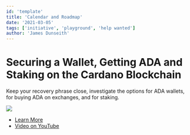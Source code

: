 ```yaml
---
id: 'template'
title: 'Calendar and Roadmap'
date: '2021-03-05'
tags: ['initiative', 'playground', 'help wanted']
author: 'James Dunseith'
---      
```


# Securing a Wallet, Getting ADA and Staking on the Cardano Blockchain

Keep your recovery phrase close, investigate the options for ADA wallets, for buying ADA on exchanges, and for staking.

![](/csks/000cover.png)

- [Learn More](https://workshopmaybe.com/learn/cardano-starter-kits/cardano-starter-kit-000/)
- [Video on YouTube](https://youtu.be/lHcIVhxOVus)